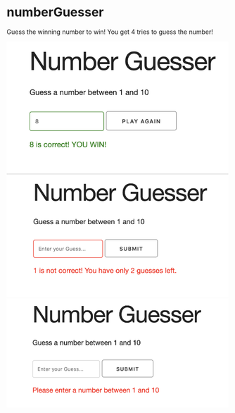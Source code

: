 # numberGuesser

Guess the winning number to win! 
You get 4 tries to guess the number!

![Won](images/won.png)
![Won](images/remainingGuesses.png)
![Won](images/error.png)
